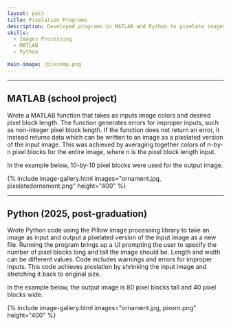 ```yaml
---
layout: post
title: Pixelation Programs
description: Developed programs in MATLAB and Python to pixelate images using two different methods. Included user input for output image pixel size with error checks for invalid inputs.
skills:
  - Images Processing
  - MATLAB
  - Python

main-image: /pixcomp.png
---
```


---

## MATLAB (school project)


Wrote a MATLAB function that takes as inputs image colors and desired pixel block length. The function generates errors for improper inputs, such as non-integer pixel block length. If the function does not return an error, it instead returns data which can be written to an image as a pixelated version of the input image. This was achieved by averaging together colors of n-by-n pixel blocks for the entire image, where n is the pixel block length input.



In the example below, 10-by-10 pixel blocks were used for the output image.

{% include image-gallery.html images="ornament.jpg, pixelatedornament.png" height="400" %}

---

## Python (2025, post-graduation)


Wrote Python code using the Pillow image processing library to take an image as input and output a pixelated version of the input image as a new file. Running the program brings up a UI prompting the user to specify the number of pixel blocks long and tall the image should be. Length and width can be different values. Code includes warnings and errors for improper inputs. This code achieves picelation by shrinking the input image and stretching it back to original size.



In the example below, the output image is 80 pixel blocks tall and 40 pixel blocks wide.

{% include image-gallery.html images="ornament.jpg, pixorn.png" height="400" %}


